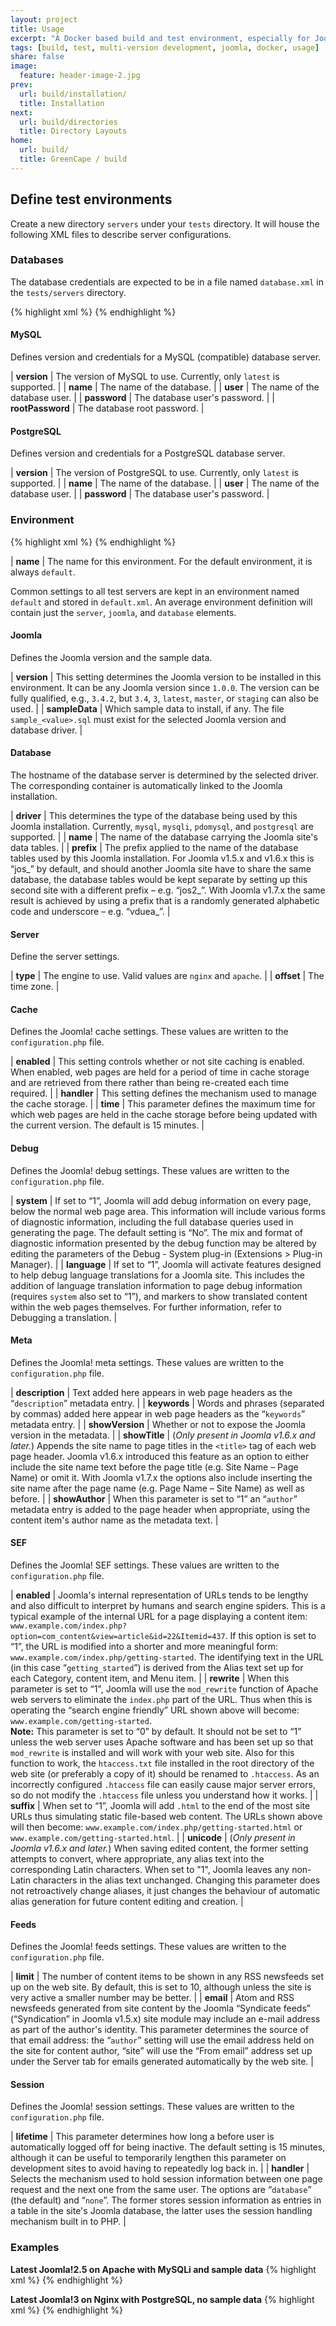 ```yaml
---
layout: project
title: Usage
excerpt: "A Docker based build and test environment, especially for Joomla!."
tags: [build, test, multi-version development, joomla, docker, usage]
share: false
image:
  feature: header-image-2.jpg
prev:
  url: build/installation/
  title: Installation
next:
  url: build/directories
  title: Directory Layouts
home:
  url: build/
  title: GreenCape / build
---
```


## Define test environments

Create a new directory `servers` under your `tests` directory. It will house the following XML files to describe server configurations.

### Databases

The database credentials are expected to be in a file named `database.xml` in the `tests/servers` directory.

{% highlight xml %}
<database>
    <mysql version="latest" name="joomla_test" user="sqladmin" password="sqladmin" rootPassword="root"/>
    <postgresql version="latest" name="joomla_test" user="sqladmin" password="sqladmin"/>
</database>
{% endhighlight %}

#### MySQL

Defines version and credentials for a MySQL (compatible) database server.

| **version**      | The version of MySQL to use. Currently, only `latest` is supported. |
| **name**         | The name of the database. |
| **user**         | The name of the database user. |
| **password**     | The database user's password. |
| **rootPassword** | The database root password. |

#### PostgreSQL

Defines version and credentials for a PostgreSQL database server.

| **version**      | The version of PostgreSQL to use. Currently, only `latest` is supported. |
| **name**         | The name of the database. |
| **user**         | The name of the database user. |
| **password**     | The database user's password. |

### Environment

{% highlight xml %}
<environment name="env-name">
    <joomla version="3" sampleData="data"/>
    <database driver="mysql" name="joomla3" prefix="j3m_"/>
    <server type="nginx" offset="UTC"/>
    <cache enabled="0" time="15" handler="file"/>
    <debug system="1" language="1"/>
    <meta description="Test installation" keywords="" showVersion="0" showTitle="1" showAuthor="1"/>
    <sef enabled="0" rewrite="0" suffix="0" unicode="0"/>
    <feeds limit="10" email="author"/>
    <session lifetime="15" handler="database"/>
</environment>
{% endhighlight %}

| **name** | The name for this environment. For the default environment, it is always `default`.

Common settings to all test servers are kept in an environment named `default` and stored in `default.xml`.
An average environment definition will contain just the `server`, `joomla`, and `database` elements. 

#### Joomla

Defines the Joomla version and the sample data.

| **version** | This setting determines the Joomla version to be installed in this environment. It can be any Joomla version since `1.0.0`. The version can be fully qualified, e.g., `3.4.2`, but `3.4`, `3`, `latest`, `master`, or `staging` can also be used. |
| **sampleData** | Which sample data to install, if any. The file `sample_<value>.sql` must exist for the selected Joomla version and database driver. |

#### Database

The hostname of the database server is determined by the selected driver. The corresponding container is automatically linked to the Joomla installation. 

| **driver** | This determines the type of the database being used by this Joomla installation. Currently, `mysql`, `mysqli`, `pdomysql`, and `postgresql` are supported. |
| **name** | The name of the database carrying the Joomla site's data tables. |
| **prefix** | The prefix applied to the name of the database tables used by this Joomla installation. For Joomla v1.5.x and v1.6.x this is “jos_” by default, and should another Joomla site have to share the same database, the database tables would be kept separate by setting up this second site with a different prefix – e.g. “jos2_”. With Joomla v1.7.x the same result is achieved by using a prefix that is a randomly generated alphabetic code and underscore – e.g. “vduea_”. |

#### Server

Define the server settings.

| **type** | The engine to use. Valid values are `nginx` and `apache`. |
| **offset** | The time zone. |

#### Cache

Defines the Joomla! cache settings. These values are written to the `configuration.php` file.

| **enabled** | This setting controls whether or not site caching is enabled. When enabled, web pages are held for a period of time in cache storage and are retrieved from there rather than being re-created each time required. |
| **handler** | This setting defines the mechanism used to manage the cache storage. |
| **time** | This parameter defines the maximum time for which web pages are held in the cache storage before being updated with the current version. The default is 15 minutes. |

#### Debug

Defines the Joomla! debug settings. These values are written to the `configuration.php` file.

| **system** | If set to “1”, Joomla will add debug information on every page, below the normal web page area. This information will include various forms of diagnostic information, including the full database queries used in generating the page. The default setting is “No”. The mix and format of diagnostic information presented by the debug function may be altered by editing the parameters of the Debug - System plug-in (Extensions > Plug-in Manager). |
| **language** | If set to “1”, Joomla will activate features designed to help debug language translations for a Joomla site. This includes the addition of language translation information to page debug information (requires `system` also set to “1”), and markers to show translated content within the web pages themselves. For further information, refer to Debugging a translation. |

#### Meta

Defines the Joomla! meta settings. These values are written to the `configuration.php` file.

| **description** | Text added here appears in web page headers as the “`description`” metadata entry. |
| **keywords** | Words and phrases (separated by commas) added here appear in web page headers as the “`keywords`” metadata entry. |
| **showVersion** | Whether or not to expose the Joomla version in the metadata. |
| **showTitle** | (*Only present in Joomla v1.6.x and later.*) Appends the site name to page titles in the `<title>` tag of each web page header. Joomla v1.6.x introduced this feature as an option to either include the site name text before the page title (e.g. Site Name – Page Name) or omit it. With Joomla v1.7.x the options also include inserting the site name after the page name (e.g. Page Name – Site Name) as well as before. |
| **showAuthor** | When this parameter is set to “1” an “`author`” metadata entry is added to the page header when appropriate, using the content item's author name as the metadata text. |

#### SEF

Defines the Joomla! SEF settings. These values are written to the `configuration.php` file.

| **enabled** | Joomla's internal representation of URLs tends to be lengthy and also difficult to interpret by humans and search engine spiders. This is a typical example of the internal URL for a page displaying a content item: `www.example.com/index.php?option=com_content&view=article&id=22&Itemid=437`. If this option is set to “1”, the URL is modified into a shorter and more meaningful form: `www.example.com/index.php/getting-started`. The identifying text in the URL (in this case “`getting_started`”) is derived from the Alias text set up for each Category, content item, and Menu item. |
| **rewrite** | When this parameter is set to “1", Joomla will use the `mod_rewrite` function of Apache web servers to eliminate the `index.php` part of the URL. Thus when this is operating the “search engine friendly” URL shown above will become: `www.example.com/getting-started`.<br /> **Note:** This parameter is set to “0” by default. It should not be set to “1” unless the web server uses Apache software and has been set up so that `mod_rewrite` is installed and will work with your web site. Also for this function to work, the `htaccess.txt` file installed in the root directory of the web site (or preferably a copy of it) should be renamed to `.htaccess`. As an incorrectly configured `.htaccess` file can easily cause major server errors, so do not modify the `.htaccess` file unless you understand how it works. |
| **suffix** | When set to “1”, Joomla will add `.html` to the end of the most site URLs thus simulating static file-based web content. The URLs shown above will then become: `www.example.com/index.php/getting-started.html` or `www.example.com/getting-started.html`. |
| **unicode** | (*Only present in Joomla v1.6.x and later.*) When saving edited content, the former setting attempts to convert, where appropriate, any alias text into the corresponding Latin characters. When set to "1", Joomla leaves any non-Latin characters in the alias text unchanged. Changing this parameter does not retroactively change aliases, it just changes the behaviour of automatic alias generation for future content editing and creation. |

#### Feeds

Defines the Joomla! feeds settings. These values are written to the `configuration.php` file.

| **limit** | The number of content items to be shown in any RSS newsfeeds set up on the web site. By default, this is set to 10, although unless the site is very active a smaller number may be better. |
| **email** | Atom and RSS newsfeeds generated from site content by the Joomla “Syndicate feeds” (“Syndication” in Joomla v1.5.x) site module may include an e-mail address as part of the author's identity. This parameter determines the source of that email address: the “`author`” setting will use the email address held on the site for content author, “site” will use the “From email” address set up under the Server tab for emails generated automatically by the web site. |

#### Session

Defines the Joomla! session settings. These values are written to the `configuration.php` file.
    <session lifetime="15" handler="database"/>

| **lifetime** | This parameter determines how long a before user is automatically logged off for being inactive. The default setting is 15 minutes, although it can be useful to temporarily lengthen this parameter on development sites to avoid having to repeatedly log back in. |
| **handler** | Selects the mechanism used to hold session information between one page request and the next one from the same user. The options are “`database`” (the default) and “`none`”. The former stores session information as entries in a table in the site's Joomla database, the latter uses the session handling mechanism built in to PHP. |

### Examples

**Latest Joomla!2.5 on Apache with MySQLi and sample data**
{% highlight xml %}
<environment name="j25-mysqli">
    <joomla version="2.5" sampleData="data"/>
    <server type="apache"/>
    <database driver="mysqli" name="joomla25" prefix="j2m_"/>
</environment>
{% endhighlight %}

**Latest Joomla!3 on Nginx with PostgreSQL, no sample data**
{% highlight xml %}
<environment name="j3-postgresql">
    <joomla version="3"/>
    <server type="nginx"/>
    <database driver="postgresql" prefix="j3p_"/>
</environment>
{% endhighlight %}

